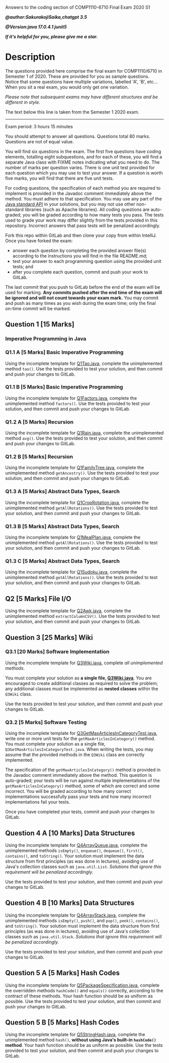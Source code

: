 Answers to the coding section of COMP1110-6710 Final Exam 2020 S1

***@author:SakurakojiSaika,chatgpt 3.5***  

***@Version:java 17.0.4.1 junit5***  

***If it's helpful for you, please give me a star.***

# Description

The questions provided here comprise the final exam for COMP1110/6710 in Semester
1 of 2020.   These are provided for you as sample questions.  Notice that some
questions have multiple variations, labelled 'A', 'B', etc...   When you sit a
real exam, you would only get one variation.

_Please note that subsequent exams may have different structures and be different in style._

The text below this line is taken from the Semester 1 2020 exam.

---

Exam period: 3 hours 15 minutes

You should attempt to answer all questions.
Questions total 80 marks. Questions are not of equal value.

You will find six questions in the exam.  The first five questions have coding elements, totalling eight subquestions, and for each of these, you will find a separate Java class with FIXME notes indicating what you need to do.  The number of marks per question varies.
There is one unit test provided for each question which you may use to
test your answer.   If a question is worth five marks, you will find that there are five unit tests.

For coding questions, the specification of each method you are required to implement is provided in the Javadoc comment immediately above the method. You must adhere to that specification.
You may use any part of the [Java standard API](https://docs.oracle.com/en/java/javase/13/docs/api/index.html) in your solutions, but you may not use other non-standard libraries (such as Apache libraries).
All coding questions are auto-graded; you will be graded according to how many tests you pass. The tests used to grade your work may differ slightly from the tests provided in this repository. Incorrect answers that pass tests will be penalized accordingly.

Fork this repo within GitLab and then clone your copy from within IntelliJ.
Once you have forked the exam:
- answer each question by completing the provided answer file(s) according to the instructions you will find in the file README.md;
- test your answer to each programming question using the provided unit tests; and
- after you complete each question, commit and push your work to GitLab.

The last commit that you push to GitLab before the end of the exam will be used for marking. **Any commits pushed after the end time of the exam will be ignored and will not count towards your exam mark.** You may commit and push as many times as you wish during the exam time; only the final on-time commit will be marked.

## Question 1  [15 Marks] 

### Imperative Programming in Java
 
### Q1.1 A  [5 Marks]  Basic Imperative Programming

Using the incomplete template for [Q1Tao.java](src/comp1110/exam/Q1Tao.java), complete the unimplemented method `tao()`. Use the tests provided to test your solution, and then commit and push your changes to GitLab.

### Q1.1 B  [5 Marks]  Basic Imperative Programming

Using the incomplete template for [Q1Factors.java](src/comp1110/exam/Q1Factors.java), complete the unimplemented method `factors()`. Use the tests provided to test your solution, and then commit and push your changes to GitLab.

### Q1.2 A [5 Marks]  Recursion

Using the incomplete template for [Q1Rain.java](src/comp1110/exam/Q1Rain.java), complete the unimplemented method `avg()`. Use the tests provided to test your solution, and then commit and push your changes to GitLab.

### Q1.2 B [5 Marks]  Recursion

Using the incomplete template for [Q1FamilyTree.java](src/comp1110/exam/Q1FamilyTree.java), complete the unimplemented method `getAncestry()`. Use the tests provided to test your solution, and then commit and push your changes to GitLab.


### Q1.3 A [5 Marks]  Abstract Data Types, Search

Using the incomplete template for [Q1CropRotation.java](src/comp1110/exam/Q1CropRotation.java), complete the unimplemented method `getAllRotations()`. Use the tests provided to test your solution, and then commit and push your changes to GitLab.

### Q1.3 B [5 Marks]  Abstract Data Types, Search

Using the incomplete template for [Q1MealPlan.java](src/comp1110/exam/Q1MealPlan.java), complete the unimplemented method `getAllRotations()`. Use the tests provided to test your solution, and then commit and push your changes to GitLab.

### Q1.3 C [5 Marks]  Abstract Data Types, Search

Using the incomplete template for [Q1Sudoku.java](src/comp1110/exam/Q1Sudoku.java), complete the unimplemented method `getAllRotations()`. Use the tests provided to test your solution, and then commit and push your changes to GitLab.

## Q2  [5 Marks]  File I/O

Using the incomplete template for [Q2Awk.java](src/comp1110/exam/Q2Awk.java), complete the unimplemented method `extractColumnCSV()`. Use the tests provided to test your solution, and then commit and push your changes to GitLab.

## Question 3  [25 Marks]  Wiki
 
### Q3.1  [20 Marks]  Software Implementation
 
 Using the incomplete template for [Q3Wiki.java](src/comp1110/exam/Q3Wiki.java), complete *all unimplemented methods*.
 
 You must complete your solution as **a single file, [Q3Wiki.java](src/comp1110/exam/Q3Wiki.java)**. You are encouraged to create additional classes as required to solve the problem; any additional classes must be implemented as **nested classes** within the `Q3Wiki` class.
 
 Use the tests provided to test your solution, and then commit and push your changes to GitLab.
 
### Q3.2  [5 Marks]  Software Testing
 
 Using the incomplete template for [Q3GetMaxArticlesInCategoryTest.java](src/comp1110/exam/Q3GetMaxArticlesInCategoryTest.java), write one or more unit tests for the `getMaxArticlesInCategory()` method. You must complete your solution as a single file, `Q3GetMaxArticlesInCategoryTest.java`. When writing the tests, you may assume that the provided methods in the `Q3Wiki` class are correctly implemented.
 
 The specification of the `getMaxArticlesInCategory()` method is provided in the Javadoc comment immediately above the method. This question is auto-graded; your tests will be run against multiple implementations of the `getMaxArticlesInCategory()` method, some of which are correct and some incorrect. You will be graded according to how many correct implementations successfully pass your tests and how many incorrect implementations fail your tests.
 
 Once you have completed your tests, commit and push your changes to GitLab.
 
## Question 4 A [10 Marks]  Data Structures
 
 Using the incomplete template for [Q4ArrayQueue.java](src/comp1110/exam/Q4ArrayQueue.java), complete the unimplemented methods `isEmpty()`, `enqueue()`, `dequeue()`, `first()`, `contains()`, and `toString()`.
Your solution must implement the data structure from first principles (as was done in lectures), avoiding use of Java's collection classes such as `java.util.List`.
 *Solutions that ignore this requirement will be penalized accordingly.*
 
 Use the tests provided to test your solution, and then commit and push your changes to GitLab.
 
## Question 4 B [10 Marks]  Data Structures
  
  Using the incomplete template for [Q4ArrayStack.java](src/comp1110/exam/Q4ArrayStack.java), complete the unimplemented methods `isEmpty()`, `push()`, and `pop()`, `peek()`, `contains()`, and `toString()`.
 Your solution must implement the data structure from first principles (as was done in lectures), avoiding use of Java's collection classes such as `java.util.Stack`.
  *Solutions that ignore this requirement will be penalized accordingly.*
  
  Use the tests provided to test your solution, and then commit and push your changes to GitLab.
  
 
## Question 5 A  [5 Marks]  Hash Codes
 
 Using the incomplete template for [Q5PackageSpecification.java](src/comp1110/exam/Q5PackageSpecification.java), complete the overridden methods `hashCode()` and `equals()` correctly, according to the contract of these methods. Your hash function should be as uniform as possible. Use the tests provided to test your solution, and then commit and push your changes to GitLab.
 
## Question 5 B [5 Marks]  Hash Codes
  
 Using the incomplete template for [Q5StringHash.java](src/comp1110/exam/Q5StringHash.java), complete the unimplemented method `hash()`, **without using Java's built-in `hashCode()` method**. Your hash function should be as uniform as possible. Use the tests provided to test your solution, and then commit and push your changes to GitLab.

